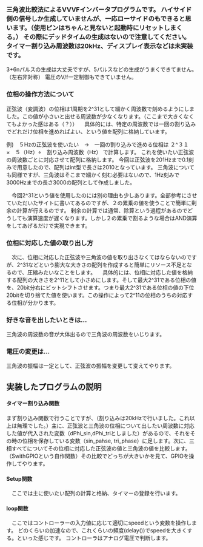 ### 三角波比較法によるVVVFインバータプログラムです。 ハイサイド側の信号しか生成していませんが、一応ローサイドのもできると思います。（使用ピンはちゃんと見ないと起動時にリセットしまくる。） その際にデッドタイムの生成はないので注意してください。 タイマー割り込み周波数は20kHz、ディスプレイ表示などは未実装です。

3+6nパルスの生成は大丈夫ですが、5パルスなどの生成がうまくできてません。（左右非対称） 電圧のV/f一定制御もできていません。


### 位相の操作方法について
正弦波（変調波）の位相は1周期を2^31として細かく周波数で刻めるようにしました。この値が小さいと出せる周波数が少なくなります。（ここまで大きくなくてもよかった感はある（？））
　具体的には、特定の周波数では一回の割り込みでどれだけ位相を進めればよい、という値を配列に格納しています。

例)　５Hzの正弦波を使いたい　→　一回の割り込みで進める位相は
２^３１　×　５（Hz）÷　割り込み周波数（Hz）
で計算します。
これを使いたい正弦波の周波数ごとに対応させて配列に格納します。
今回は正弦波を201Hzまで0.1刻みで用意したので、配列はint型で長さは2010となっています。
三角波についても同様ですが、三角波はそこまで細かく刻む必要はないので、1Hz刻みで3000Hzまでの長さ3000の配列として作成しました。

　今回2^31という値を使用したのには別の理由も少しあります。全部参考にさせていただいたサイトに書いてあるのですが、２の累乗の値を使うことで簡単に剰余の計算が行えるのです。
剰余の計算では通常、除算という過程があるのでどうしても演算速度が遅くなります。しかし２の累乗で割るような場合はAND演算をしてあげるだけで実現できます。

### 位相に対応した値の取り出し方
　次に、位相に対応した正弦波や三角波の値を取り出さなくてはならないのですが、2^31などという膨大な大きさの配列を作成すると簡単にリソース不足となるので、圧縮みたいなことをします。
　具体的には、位相に対応した値を格納する配列の大きさを2^11として小さめにします。そして最大2^31である位相の値を、20bit分右にビットシフトさせます。つまり最大2^31である位相の値の下位20bitを切り捨てた値を使います。この操作によって2^11の位相のうちの対応する位相が分かります。

### 好きな音を出したいときは...
三角波の周波数の音が大体出るので三角波の周波数をいじります。

### 電圧の変更は...
三角波の振幅は一定として、正弦波の振幅を変更して変えてやります。

## 実装したプログラムの説明

#### タイマー割り込み関数
まず割り込み関数で行うことですが、（割り込みは20kHzで行いました。これ以上は無理でした。）主に、正弦波と三角波の位相について出したい周波数に対応した値が代入された変数（dPhi_sin,dPhi_triとしました）があるので、それをその時の位相を保存している変数（sin_pahse, tri_phase）に足します。次に、三相すべてについてその位相に対応した正弦波の値と三角波の値を比較します。（SwithGPIOという自作関数）その比較でどっちが大きいかを見て、GPIOを操作してやります。

#### Setup関数
　ここでは主に使いたい配列の計算と格納、タイマーの登録を行います。

#### loop関数
　ここではコントローラーの入力値に応じて適切にspeedという変数を操作します。
どのくらいの加速なので、これくらいの頻度(delay())でspeedを大きくする。といった感じです。
コントローラはアナログ電圧で判断します。
